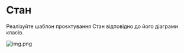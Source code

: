 # Стан

Реалізуйте шаблон проєктування Стан відповідно до його 
діаграми класів.

![img.png](img.png)
